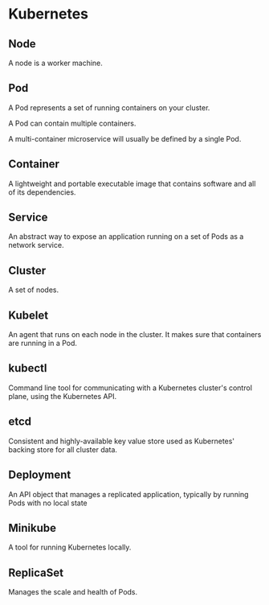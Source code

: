 # Kubernetes

## Node

A node is a worker machine.

## Pod

A Pod represents a set of running containers on your cluster.

A Pod can contain multiple containers.

A multi-container microservice will usually be defined by a single Pod.

## Container

A lightweight and portable executable image that contains software and all of its dependencies.

## Service

An abstract way to expose an application running on a set of Pods as a network service.

## Cluster

A set of nodes.

## Kubelet

An agent that runs on each node in the cluster. It makes sure that containers are running in a Pod.

## kubectl

Command line tool for communicating with a Kubernetes cluster's control plane, using the Kubernetes API.

## etcd

Consistent and highly-available key value store used as Kubernetes' backing store for all cluster data.

## Deployment

An API object that manages a replicated application, typically by running Pods with no local state

## Minikube

A tool for running Kubernetes locally.

## ReplicaSet

Manages the scale and health of Pods.
